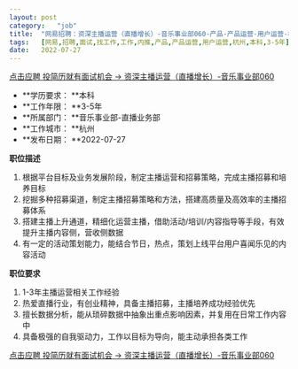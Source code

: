 ```yaml
---
layout:	post
category:	"job"
title:	"网易招聘：资深主播运营（直播增长）-音乐事业部060-产品-产品运营-用户运营-杭州本科3-5年"
tags:	[网易,招聘,面试,找工作,工作,内推,产品,产品运营,用户运营,杭州,本科,3-5年]
date:	2022-07-27
---
```


[点击应聘 投简历就有面试机会 -> 资深主播运营（直播增长）-音乐事业部060](http://mobile.bole.netease.com/bole/boleDetail?id=41876&employeeId=346f03c3cda5f04c&key=all)



- **学历要求： **本科
- **工作年限： **3-5年
- **所属部门： **音乐事业部-直播业务部
- **工作城市： **杭州
- **发布日期： **2022-07-27



**职位描述**
1.	根据平台目标及业务发展阶段，制定主播运营和招募策略，完成主播招募和培养目标
2.	挖掘多种招募渠道，制定主播招募策略和方法，搭建高质量及高效率的主播招募体系
3.	搭建主播上升通道，精细化运营主播，借助活动/培训/内容指导等手段，有效提升主播内容侧，营收侧数据
4.	有一定的活动策划能力，能结合节日，热点，策划上线平台用户喜闻乐见的内容活动



**职位要求**
1.	1-3年主播运营相关工作经验
2.	热爱直播行业，有创业精神，具备主播招募，主播培养成功经验优先
3.	擅长数据分析，能从琐碎数据中抽象出重点影响因素，并复用在日常工作内容中
4.	具备极强的自我驱动力，工作以目标为导向，能主动承担各类工作



[点击应聘 投简历就有面试机会 -> 资深主播运营（直播增长）-音乐事业部060](http://mobile.bole.netease.com/bole/boleDetail?id=41876&employeeId=346f03c3cda5f04c&key=all)